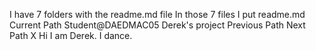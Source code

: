 I have 7 folders with the readme.md file 
In those 7 files I put readme.md
Current Path Student@DAEDMAC05 Derek's project
Previous Path
Next Path 
X
Hi I am Derek. I dance. 

